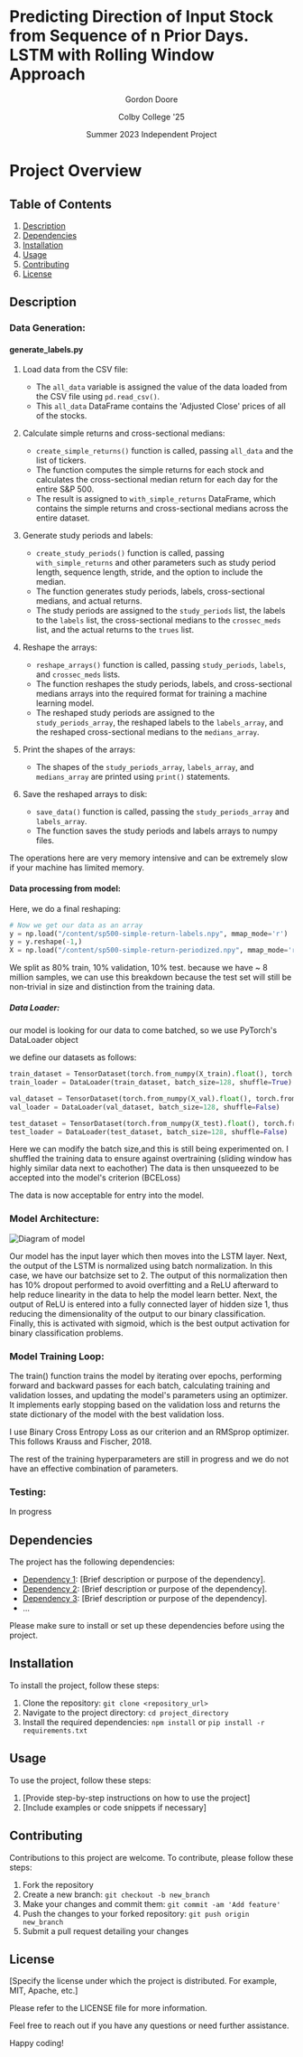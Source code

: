 # Predicting Direction of Input Stock from Sequence of n Prior Days. LSTM with Rolling Window Approach 
<p style="text-align: center;">Gordon Doore </p>
<p style="text-align: center;">Colby College '25 </p>
<p style="text-align: center;">Summer 2023 Independent Project </p>

# Project Overview


## Table of Contents

1. [Description](#description)
2. [Dependencies](#dependencies)
3. [Installation](#installation)
4. [Usage](#usage)
5. [Contributing](#contributing)
6. [License](#license)

## Description<a name="description"></a>

### Data Generation:

#### generate_labels.py

1. Load data from the CSV file:
   - The `all_data` variable is assigned the value of the data loaded from the CSV file using `pd.read_csv()`.
   - This `all_data` DataFrame contains the 'Adjusted Close' prices of all of the stocks.

2. Calculate simple returns and cross-sectional medians:
   - `create_simple_returns()` function is called, passing `all_data` and the list of tickers.
   - The function computes the simple returns for each stock and calculates the cross-sectional median return for each day for the entire S&P 500.
   - The result is assigned to `with_simple_returns` DataFrame, which contains the simple returns and cross-sectional medians across the entire dataset.

3. Generate study periods and labels:
   - `create_study_periods()` function is called, passing `with_simple_returns` and other parameters such as study period length, sequence length, stride, and the option to include the median.
   - The function generates study periods, labels, cross-sectional medians, and actual returns.
   - The study periods are assigned to the `study_periods` list, the labels to the `labels` list, the cross-sectional medians to the `crossec_meds` list, and the actual returns to the `trues` list.

4. Reshape the arrays:
   - `reshape_arrays()` function is called, passing `study_periods`, `labels`, and `crossec_meds` lists.
   - The function reshapes the study periods, labels, and cross-sectional medians arrays into the required format for training a machine learning model.
   - The reshaped study periods are assigned to the `study_periods_array`, the reshaped labels to the `labels_array`, and the reshaped cross-sectional medians to the `medians_array`.

5. Print the shapes of the arrays:
   - The shapes of the `study_periods_array`, `labels_array`, and `medians_array` are printed using `print()` statements.

6. Save the reshaped arrays to disk:
   - `save_data()` function is called, passing the `study_periods_array` and `labels_array`.
   - The function saves the study periods and labels arrays to numpy files.

The operations here are very memory intensive and can be extremely slow if your machine has limited memory.

#### Data processing from model:

Here, we do a final reshaping: 
```python
# Now we get our data as an array
y = np.load("/content/sp500-simple-return-labels.npy", mmap_mode='r')
y = y.reshape(-1,)
X = np.load("/content/sp500-simple-return-periodized.npy", mmap_mode='r')
```

We split as 80% train, 10% validation, 10% test.
because we have ~ 8 million samples, we can use this breakdown because the test set will still be non-trivial in size and distinction from the training data.

##### Data Loader:
our model is looking for our data to come batched, so we use PyTorch's DataLoader object

we define our datasets as follows: 

```python
train_dataset = TensorDataset(torch.from_numpy(X_train).float(), torch.from_numpy(y_train).float().unsqueeze(1))
train_loader = DataLoader(train_dataset, batch_size=128, shuffle=True)

val_dataset = TensorDataset(torch.from_numpy(X_val).float(), torch.from_numpy(y_val).float().unsqueeze(1))
val_loader = DataLoader(val_dataset, batch_size=128, shuffle=False)

test_dataset = TensorDataset(torch.from_numpy(X_test).float(), torch.from_numpy(y_test).float().unsqueeze(1))
test_loader = DataLoader(test_dataset, batch_size=128, shuffle=False)
```

Here we can modify the batch size,and this is still being experimented on.
I shuffled the training data to ensure against overtraining (sliding window has highly similar data next to eachother)
The data is then unsqueezed to be accepted into the model's criterion (BCELoss)

The data is now acceptable for entry into the model.

### Model Architecture:

![Diagram of model](imgs/model_diagram.png)

Our model has the input layer which then moves into the LSTM layer.  Next, the output of the LSTM is normalized using batch normalization.  In this case, we have our batchsize set to 2. The output of this normalization then has 10% dropout performed to avoid overfitting and a ReLU afterward to help reduce linearity in the data to help the model learn better. Next, the output of ReLU is entered into a fully connected layer of hidden size 1, thus reducing the dimensionality of the output to our binary classification. Finally, this is activated with sigmoid, which is the best output activation for binary classification problems.

### Model Training Loop:

The train() function trains the model by iterating over epochs, performing forward and backward passes for each batch, calculating training and validation losses, and updating the model's parameters using an optimizer. It implements early stopping based on the validation loss and returns the state dictionary of the model with the best validation loss.

I use Binary Cross Entropy Loss as our criterion and an RMSprop optimizer.  This follows Krauss and Fischer, 2018.

The rest of the training hyperparameters are still in progress and we do not have an effective combination of parameters.

### Testing: 

In progress


## Dependencies<a name="dependencies"></a>

The project has the following dependencies:

- [Dependency 1](link): [Brief description or purpose of the dependency].
- [Dependency 2](link): [Brief description or purpose of the dependency].
- [Dependency 3](link): [Brief description or purpose of the dependency].
- ...

Please make sure to install or set up these dependencies before using the project.

## Installation<a name="installation"></a>

To install the project, follow these steps:

1. Clone the repository: `git clone <repository_url>`
2. Navigate to the project directory: `cd project_directory`
3. Install the required dependencies: `npm install` or `pip install -r requirements.txt`

## Usage<a name="usage"></a>

To use the project, follow these steps:

1. [Provide step-by-step instructions on how to use the project]
2. [Include examples or code snippets if necessary]

## Contributing<a name="contributing"></a>

Contributions to this project are welcome. To contribute, please follow these steps:

1. Fork the repository
2. Create a new branch: `git checkout -b new_branch`
3. Make your changes and commit them: `git commit -am 'Add feature'`
4. Push the changes to your forked repository: `git push origin new_branch`
5. Submit a pull request detailing your changes

## License<a name="license"></a>

[Specify the license under which the project is distributed. For example, MIT, Apache, etc.]

Please refer to the LICENSE file for more information.

Feel free to reach out if you have any questions or need further assistance.

Happy coding!

